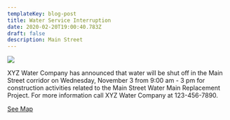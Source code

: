 ```yaml
---
templateKey: blog-post
title: Water Service Interruption
date: 2020-02-20T19:00:40.783Z
draft: false
description: Main Street
---
```





![](/img/water-shut-off.jpg)

XYZ Water Company has announced that water will be shut off in the Main Street corridor on Wednesday, November 3 from 9:00 am - 3 pm for construction activities related to the Main Street Water Main Replacement Project.  For more information call XYZ Water Company at 123-456-7890.

[See Map](/map/?layer=Advisory&feature=21)
